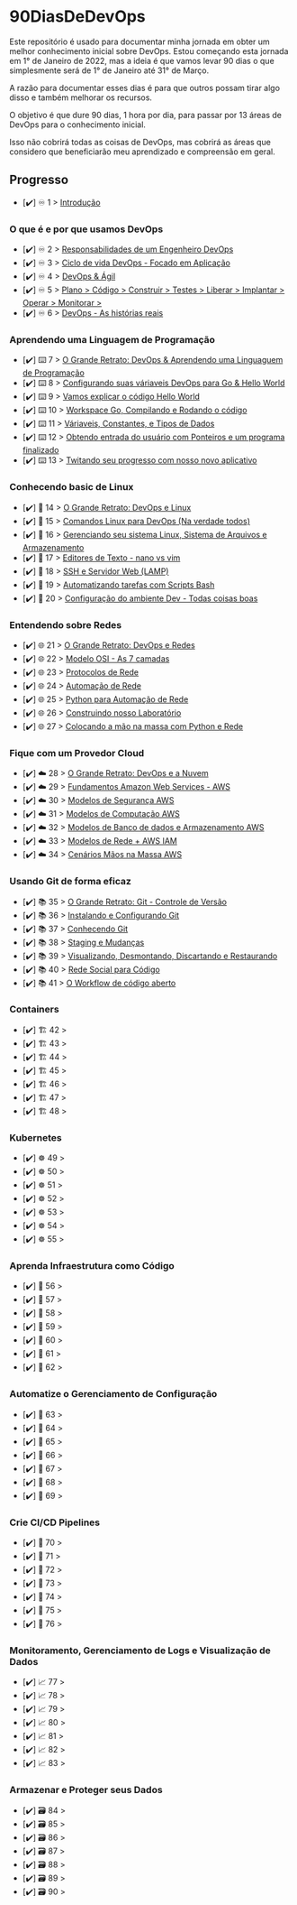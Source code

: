 # 90DiasDeDevOps

Este repositório é usado para documentar minha jornada em obter um melhor conhecimento inicial sobre DevOps. Estou começando esta jornada em 1° de Janeiro de 2022, mas a ideia é que vamos levar 90 dias o que simplesmente será de 1° de Janeiro até 31° de Março.

A razão para documentar esses dias é para que outros possam tirar algo disso e também melhorar os recursos.

O objetivo é que dure 90 dias, 1 hora por dia, para passar por 13 áreas de DevOps para o conhecimento inicial.

Isso não cobrirá todas as coisas de DevOps, mas cobrirá as áreas que considero que beneficiarão meu aprendizado e compreensão em geral.

## Progresso

- [✔️] ♾️ 1 > [Introdução](Dias/dia01.md)

### O que é e por que usamos DevOps

- [✔️] ♾️ 2 > [Responsabilidades de um Engenheiro DevOps](Dias/dia02.md)
- [✔️] ♾️ 3 > [Ciclo de vida DevOps - Focado em Aplicação](Dias/dia03.md)
- [✔️] ♾️ 4 > [DevOps & Ágil](Dias/dia4.md)
- [✔️] ♾️ 5 > [Plano > Código > Construir > Testes > Liberar > Implantar > Operar > Monitorar >](Dias/dia05.md)
- [✔️] ♾️ 6 > [DevOps - As histórias reais](Dias/dia06.md)

### Aprendendo uma Linguagem de Programação

- [✔️] ⌨️ 7 > [O Grande Retrato: DevOps & Aprendendo uma Linguaguem de Programação](Dias/dia07.md)
- [✔️] ⌨️ 8 > [Configurando suas váriaveis DevOps para Go & Hello World](Dias/dia08.md)
- [✔️] ⌨️ 9 > [Vamos explicar o código Hello World](Dias/dia09.md)
- [✔️] ⌨️ 10 > [Workspace Go, Compilando e Rodando o código](Dias/dia10.md)
- [✔️] ⌨️ 11 > [Váriaveis, Constantes, e Tipos de Dados](Dias/dia11.md)
- [✔️] ⌨️ 12 > [Obtendo entrada do usuário com Ponteiros e um programa finalizado](Dias/dia12.md)
- [✔️] ⌨️ 13 > [Twitando seu progresso com nosso novo aplicativo](Dias/dia13.md)

### Conhecendo basic de Linux

- [✔️] 🐧 14 > [O Grande Retrato: DevOps e Linux](Dias/dia14.md)
- [✔️] 🐧 15 > [Comandos Linux para DevOps (Na verdade todos)](Dias/dia15.md)
- [✔️] 🐧 16 > [Gerenciando seu sistema Linux, Sistema de Arquivos e Armazenamento](Dias/dia16.md)
- [✔️] 🐧 17 > [Editores de Texto - nano vs vim](Dias/dia17.md)
- [✔️] 🐧 18 > [SSH e Servidor Web (LAMP)](DIas/dia18.md)
- [✔️] 🐧 19 > [Automatizando tarefas com Scripts Bash](Dias/dia20.md)
- [✔️] 🐧 20 > [Configuração do ambiente Dev - Todas coisas boas](Dias/dia21.md)

### Entendendo sobre Redes

- [✔️] 🌐 21 > [O Grande Retrato: DevOps e Redes](Dias/dia21.md)
- [✔️] 🌐 22 > [Modelo OSI - As 7 camadas](Dias/dia22.md)
- [✔️] 🌐 23 > [Protocolos de Rede](Dias/dia23.md)
- [✔️] 🌐 24 > [Automação de Rede](Dias/dia24.md)
- [✔️] 🌐 25 > [Python para Automação de Rede](Dias/dia25.md)
- [✔️] 🌐 26 > [Construindo nosso Laboratório](Dias/dia26.md)
- [✔️] 🌐 27 > [Colocando a mão na massa com Python e Rede](Dias/dia27.md)

### Fique com um Provedor Cloud

- [✔️] ☁️ 28 > [O Grande Retrato: DevOps e a Nuvem](Dias/dia28.md)
- [✔️] ☁️ 29 > [Fundamentos Amazon Web Services - AWS](Dias/dia29.md)
- [✔️] ☁️ 30 > [Modelos de Segurança AWS](Dias/dia30.md)
- [✔️] ☁️ 31 > [Modelos de Computação AWS](Dias/dia31.md)
- [✔️] ☁️ 32 > [Modelos de Banco de dados e Armazenamento AWS](Dias/dia32.md)
- [✔️] ☁️ 33 > [Modelos de Rede + AWS IAM](Dias/dia33.md)
- [✔️] ☁️ 34 > [Cenários Mãos na Massa AWS](Dias/dia34.md)

### Usando Git de forma eficaz

- [✔️] 📚 35 > [O Grande Retrato: Git - Controle de Versão](Dias/dia35.md)
- [✔️] 📚 36 > [Instalando e Configurando Git](Dias/dia36.md)
- [✔️] 📚 37 > [Conhecendo Git](Dias/dia37.md)
- [✔️] 📚 38 > [Staging e Mudanças](Dias/dia38.md)
- [✔️] 📚 39 > [Visualizando, Desmontando, Discartando e Restaurando](Dias/dia39.md)
- [✔️] 📚 40 > [Rede Social para Código](Dias/dia40.md)
- [✔️] 📚 41 > [O Workflow de código aberto](Dias/dia41.md)

### Containers

- [✔️] 🏗️ 42 > [](Dias/dia42.md)
- [✔️] 🏗️ 43 > [](Dias/dia43.md)
- [✔️] 🏗️ 44 > [](Dias/dia44.md)
- [✔️] 🏗️ 45 > [](Dias/dia45.md)
- [✔️] 🏗️ 46 > [](Dias/dia46.md)
- [✔️] 🏗️ 47 > [](Dias/dia47.md)
- [✔️] 🏗️ 48 > [](Dias/dia48.md)

### Kubernetes

- [✔️] ☸ 49 > [](Dias/dia49.md)
- [✔️] ☸ 50 > [](Dias/dia50.md)
- [✔️] ☸ 51 > [](Dias/dia51.md)
- [✔️] ☸ 52 > [](Dias/dia52.md)
- [✔️] ☸ 53 > [](Dias/dia53.md)
- [✔️] ☸ 54 > [](Dias/dia54.md)
- [✔️] ☸ 55 > [](Dias/dia55.md)

### Aprenda Infraestrutura como Código

- [✔️] 🤖 56 > [](Dias/dia56.md)
- [✔️] 🤖 57 > [](Dias/dia57.md)
- [✔️] 🤖 58 > [](Dias/dia58.md)
- [✔️] 🤖 59 > [](Dias/dia59.md)
- [✔️] 🤖 60 > [](Dias/dia60.md)
- [✔️] 🤖 61 > [](Dias/dia61.md)
- [✔️] 🤖 62 > [](Dias/dia62.md)

### Automatize o Gerenciamento de Configuração

- [✔️] 📜 63 > [](Dias/dia63.md)
- [✔️] 📜 64 > [](Dias/dia64.md)
- [✔️] 📜 65 > [](Dias/dia65.md)
- [✔️] 📜 66 > [](Dias/dia66.md)
- [✔️] 📜 67 > [](Dias/dia67.md)
- [✔️] 📜 68 > [](Dias/dia68.md)
- [✔️] 📜 69 > [](Dias/dia69.md)

### Crie CI/CD Pipelines

- [✔️] 🔄 70 > [](Dias/dia70.md)
- [✔️] 🔄 71 > [](Dias/dia71.md)
- [✔️] 🔄 72 > [](Dias/dia72.md)
- [✔️] 🔄 73 > [](Dias/dia73.md)
- [✔️] 🔄 74 > [](Dias/dia74.md)
- [✔️] 🔄 75 > [](Dias/dia75.md)
- [✔️] 🔄 76 > [](Dias/dia76.md)

### Monitoramento, Gerenciamento de Logs e Visualização de Dados

- [✔️] 📈 77 > [](Dias/dia77.md)
- [✔️] 📈 78 > [](Dias/dia78.md)
- [✔️] 📈 79 > [](Dias/dia79.md)
- [✔️] 📈 80 > [](Dias/dia80.md)
- [✔️] 📈 81 > [](Dias/dia81.md)
- [✔️] 📈 82 > [](Dias/dia82.md)
- [✔️] 📈 83 > [](Dias/dia83.md)

### Armazenar e Proteger seus Dados

- [✔️] 🗃️ 84 > [](Dias/dia84.md)
- [✔️] 🗃️ 85 > [](Dias/dia85.md)
- [✔️] 🗃️ 86 > [](Dias/dia86.md)
- [✔️] 🗃️ 87 > [](Dias/dia87.md)
- [✔️] 🗃️ 88 > [](Dias/dia88.md)
- [✔️] 🗃️ 89 > [](Dias/dia89.md)
- [✔️] 🗃️ 90 > [](Dias/dia90.md)
